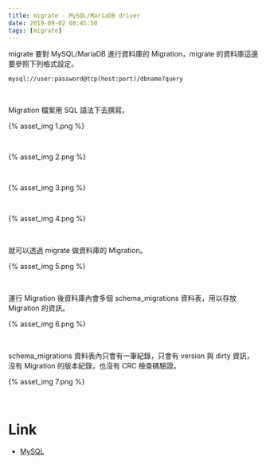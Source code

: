 ```yaml
---
title: migrate - MySQL/MariaDB driver
date: 2019-09-02 08:45:50
tags: [migrate]
---
```


migrate 要對 MySQL/MariaDB 進行資料庫的 Migration，migrate 的資料庫這邊要參照下列格式設定。  

<!-- More -->

    mysql://user:password@tcp(host:port)/dbname?query


</br>


Migration 檔案用 SQL 語法下去撰寫。  

{% asset_img 1.png %}

</br>


{% asset_img 2.png %}

</br>


{% asset_img 3.png %}

</br>


{% asset_img 4.png %}

</br>


就可以透過 migrate 做資料庫的 Migration。  

{% asset_img 5.png %}

</br>


運行 Migration 後資料庫內會多個 schema_migrations 資料表，用以存放 Migration 的資訊。  

{% asset_img 6.png %}

</br>


schema_migrations 資料表內只會有一筆紀錄，只會有 version 與 dirty 資訊，沒有 Migration 的版本紀錄，也沒有 CRC 檢查碼驗證。  

{% asset_img 7.png %}

</br>


Link
====
* [MySQL](https://github.com/golang-migrate/migrate/tree/master/database/mysql)
